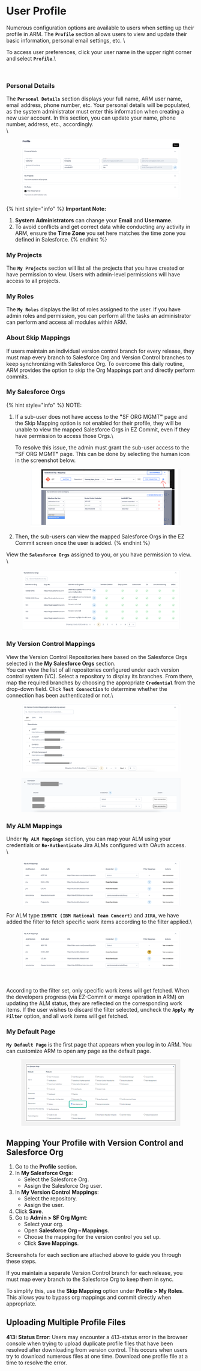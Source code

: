 # User Profile

Numerous configuration options are available to users when setting up their profile in ARM. The **`Profile`** section allows users to view and update their basic information, personal email settings, etc. \


To access user preferences, click your user name in the upper right corner and select **`Profile`**.\


<figure><img src="../../../../.gitbook/assets/Screenshot 2025-08-11 at 1.56.20 PM.png" alt=""><figcaption></figcaption></figure>

### Personal Details <a href="#personal-details" id="personal-details"></a>

The **`Personal Details`** section displays your full name, ARM user name, email address, phone number, etc. Your personal details will be populated, as the system administrator must enter this information when creating a new user account. In this section, you can update your name, phone number, address, etc., accordingly.\
\


<figure><img src="../../../../.gitbook/assets/image (1).png" alt=""><figcaption></figcaption></figure>

{% hint style="info" %}
**Important Note:**

1. **System Administrators** can change your **Email** and **Username**.
2. To avoid conflicts and get correct data while conducting any activity in ARM, ensure the **Time Zone** you set here matches the time zone you defined in Salesforce.
{% endhint %}

### My Projects <a href="#my-projects" id="my-projects"></a>

The **`My Projects`** section will list all the projects that you have created or have permission to view. Users with admin-level permissions will have access to all projects.

### My Roles <a href="#my-roles" id="my-roles"></a>

The **`My Roles`** displays the list of roles assigned to the user. If you have admin roles and permission, you can perform all the tasks an administrator can perform and access all modules within ARM.&#x20;

### About Skip Mappings

If users maintain an individual version control branch for every release, they must map every branch to Salesforce Org and Version Control branches to keep synchronizing with Salesforce Org. To overcome this daily routine, ARM provides the option to skip the Org Mappings part and directly perform commits.

### My Salesforce Orgs <a href="#my-salesforce-orgs" id="my-salesforce-orgs"></a>

{% hint style="info" %}
NOTE:

1.  If a sub-user does not have access to the **"**&#x53;F ORG MGM&#x54;**"** page and the Skip Mapping option is not enabled for their profile, they will be unable to view the mapped Salesforce Orgs in EZ Commit, even if they have permission to access those Orgs.\


    To resolve this issue, the admin must grant the sub-user access to the **"**&#x53;F ORG MGM&#x54;**"** page. This can be done by selecting the human icon in the screenshot below.

    <figure><img src="../../../../.gitbook/assets/image (1) (1) (1) (1) (1) (1) (1) (1) (1) (1) (1) (1) (1) (1) (1) (1) (1) (1) (1) (1) (1) (1) (1) (1) (1) (1) (1) (1) (1) (1) (1) (1) (1) (1) (1) (1) (1) (1) (1) (1) (1) (1) (1) (1) (1) (1) (1) (1) (1) (1) (1) (1) (1) (1) (1) (1) (1) (1).png" alt=""><figcaption></figcaption></figure>
2. Then, the sub-users can view the mapped Salesforce Orgs in the EZ Commit screen once the user is added.
{% endhint %}

View the **`Salesforce Orgs`** assigned to you, or you have permission to view.\
\


<figure><img src="../../../../.gitbook/assets/image (2).png" alt=""><figcaption></figcaption></figure>

### My Version Control Mappings <a href="#my-version-control-mappings" id="my-version-control-mappings"></a>

View the Version Control Repositories here based on the Salesforce Orgs selected in the **My Salesforce Orgs** section. \
You can view the list of all repositories configured under each version control system (VC). Select a repository to display its branches. From there, map the required branches by choosing the appropriate **`Credential`** from the drop-down field. Click **`Test Connection`** to determine whether the connection has been authenticated or not.\


<figure><img src="../../../../.gitbook/assets/image (4).png" alt=""><figcaption></figcaption></figure>

<figure><img src="../../../../.gitbook/assets/image (5).png" alt=""><figcaption></figcaption></figure>

### My ALM Mappings <a href="#my-alm-mappings" id="my-alm-mappings"></a>

Under **`My ALM Mappings`** section, you can map your ALM using your credentials or **`Re-Authenticate`** Jira ALMs configured with OAuth access.\
\


<figure><img src="../../../../.gitbook/assets/image (6).png" alt=""><figcaption></figcaption></figure>

For ALM type **`IBMRTC (IBM Rational Team Concert)`** and **`JIRA`**, we have added the filter to fetch specific work items according to the filter applied.\


<figure><img src="../../../../.gitbook/assets/image (7).png" alt=""><figcaption></figcaption></figure>



<figure><img src="../../../../.gitbook/assets/Screenshot 2025-08-16 at 2.18.24 PM.png" alt=""><figcaption></figcaption></figure>

According to the filter set, only specific work items will get fetched. When the developers progress (via EZ-Commit or merge operation in ARM) on updating the ALM status, they are reflected on the corresponding work items. If the user wishes to discard the filter selected, uncheck the **`Apply My Filter`** option, and all work items will get fetched.

### My Default Page <a href="#my-default-page" id="my-default-page"></a>

**`My Default Page`** is the first page that appears when you log in to ARM. You can customize ARM to open any page as the default page.

<figure><img src="../../../../.gitbook/assets/image (26) (2).png" alt=""><figcaption></figcaption></figure>

## Mapping Your Profile with Version Control and Salesforce Org <a href="#mapping-your-profile-with-version-control-and-salesforce-org" id="mapping-your-profile-with-version-control-and-salesforce-org"></a>

1. Go to the **Profile** section.
2. In **My Salesforce Orgs**:
   * Select the Salesforce Org.
   * Assign the Salesforce Org user.
3. In **My Version Control Mappings**:
   * Select the repository.
   * Assign the user.
4. Click **Save**.
5. Go to **Admin > SF Org Mgmt**:
   * Select your org.
   * Open **Salesforce Org – Mappings**.
   * Choose the mapping for the version control you set up.
   * Click **Save Mappings**.

Screenshots for each section are attached above to guide you through these steps.

If you maintain a separate Version Control branch for each release, you must map every branch to the Salesforce Org to keep them in sync.

To simplify this, use the **Skip Mapping** option under **Profile > My Roles**. This allows you to bypass org mappings and commit directly when appropriate.

## Uploading Multiple Profile Files

**413: Status Error**: Users may encounter a 413-status error in the browser console when trying to upload duplicate profile files that have been resolved after downloading from version control. This occurs when users try to download numerous files at one time. Download one profile file at a time to resolve the error.
